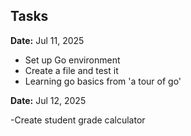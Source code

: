 ## Tasks

**Date:** Jul 11, 2025

- Set up Go environment
- Create a file and test it
- Learning go basics from 'a tour of go'

**Date:** Jul 12, 2025

-Create student grade calculator